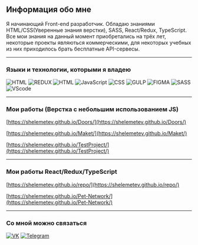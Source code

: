 ## Информация обо мне

Я начинающий Front-end разработчик.
Обладаю знаниями HTML/CSS(Уверенные знания верстки), SASS, React/Redux, TypeScript. 
Все мои знания на данный момент приобретались на трёх лет, некоторые проекты являються коммерческими, для некоторых учебных из них приходилось брать
бесплатные API-сервесы.
___

### Языки и технологии, которыми я владею

![HTML](https://img.shields.io/badge/-REACT-090909?style=for-the-badge&logo=react&logoColor=#E34F26) ![REDUX](https://img.shields.io/badge/-REDUX-090909?style=for-the-badge&logo=redux&logoColor=#764ABC) ![HTML](https://img.shields.io/badge/-HTML-090909?style=for-the-badge&logo=html5&logoColor=#E34F26) ![JavaScript](https://img.shields.io/badge/-JavaScript-090909?style=for-the-badge&logo=JavaScript&logoColor=E9D54D) ![CSS](https://img.shields.io/badge/-CSS-090909?style=for-the-badge&logo=css3&logoColor=#1572B6) ![GULP](https://img.shields.io/badge/-GULP-090909?style=for-the-badge&logo=gulp&logoColor=#CF4647) ![FIGMA](https://img.shields.io/badge/-FIGMA-090909?style=for-the-badge&logo=figma&logoColor=#F24E1E) ![SASS](https://img.shields.io/badge/-SASS-090909?style=for-the-badge&logo=sass&logoColor=#CC6699) ![VScode](https://img.shields.io/badge/-VS_code-090909?style=for-the-badge&logo=visualstudiocode&logoColor=#007ACC) 
___
### Мои работы (Верстка с небольшим использованием JS)
[https://shelemetev.github.io/Doors/](https://shelemetev.github.io/Doors/)

[https://shelemetev.github.io/Maket/](https://shelemetev.github.io/Maket/)

[https://shelemetev.github.io/TestProject/](https://shelemetev.github.io/TestProject/)
___
### Мои работы React/Redux/TypeScript
[https://shelemetev.github.io/repo/](https://shelemetev.github.io/repo/)

[https://shelemetev.github.io/Pet-Network/](https://shelemetev.github.io/Pet-Network/)
___
### Со мной можно связаться 

[![VK](https://img.shields.io/badge/-VK-090909?style=for-the-badge&logo=vk&logoColor=#0077FF)](https://vk.com/pohuistegor) [![Telegram](https://img.shields.io/badge/-Telegram-090909?style=for-the-badge&logo=telegram&logoColor=#26A5E4)](https://t.me/BeatDown_Hardcore)
